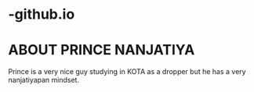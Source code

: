 # -github.io
<html><title>PRINCE NANJATIYA</title><h1>ABOUT PRINCE NANJATIYA</h1><p>Prince is a very nice guy studying in KOTA as a dropper but he has a very nanjatiyapan mindset.</p></html>
